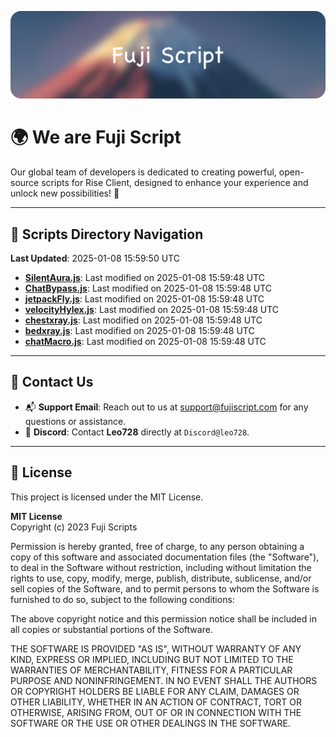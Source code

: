 ![Banner](.github/b.webp)

# 🌍 **We are Fuji Script**

Our global team of developers is dedicated to creating powerful, open-source scripts for Rise Client, designed to enhance your experience and unlock new possibilities! 🌟

---
<!-- SCRIPTS_NAVIGATION_START -->
## 📂 **Scripts Directory Navigation**

**Last Updated**: 2025-01-08 15:59:50 UTC

- **[SilentAura.js](scripts/SilentAura.js)**: Last modified on 2025-01-08 15:59:48 UTC
- **[ChatBypass.js](scripts/ChatBypass.js)**: Last modified on 2025-01-08 15:59:48 UTC
- **[jetpackFly.js](scripts/jetpackFly.js)**: Last modified on 2025-01-08 15:59:48 UTC
- **[velocityHylex.js](scripts/velocityHylex.js)**: Last modified on 2025-01-08 15:59:48 UTC
- **[chestxray.js](scripts/chestxray.js)**: Last modified on 2025-01-08 15:59:48 UTC
- **[bedxray.js](scripts/bedxray.js)**: Last modified on 2025-01-08 15:59:48 UTC
- **[chatMacro.js](scripts/chatMacro.js)**: Last modified on 2025-01-08 15:59:48 UTC

<!-- SCRIPTS_NAVIGATION_END -->

---

## 💬 **Contact Us**  
- 📬 **Support Email**: Reach out to us at [support@fujiscript.com](mailto:support@fujiscript.com) for any questions or assistance.  
- 💬 **Discord**: Contact **Leo728** directly at `Discord@leo728`.

---

## 📜 **License**

This project is licensed under the MIT License.  

**MIT License**  
Copyright (c) 2023 Fuji Scripts  

Permission is hereby granted, free of charge, to any person obtaining a copy of this software and associated documentation files (the "Software"), to deal in the Software without restriction, including without limitation the rights to use, copy, modify, merge, publish, distribute, sublicense, and/or sell copies of the Software, and to permit persons to whom the Software is furnished to do so, subject to the following conditions:  

The above copyright notice and this permission notice shall be included in all copies or substantial portions of the Software.  

THE SOFTWARE IS PROVIDED "AS IS", WITHOUT WARRANTY OF ANY KIND, EXPRESS OR IMPLIED, INCLUDING BUT NOT LIMITED TO THE WARRANTIES OF MERCHANTABILITY, FITNESS FOR A PARTICULAR PURPOSE AND NONINFRINGEMENT. IN NO EVENT SHALL THE AUTHORS OR COPYRIGHT HOLDERS BE LIABLE FOR ANY CLAIM, DAMAGES OR OTHER LIABILITY, WHETHER IN AN ACTION OF CONTRACT, TORT OR OTHERWISE, ARISING FROM, OUT OF OR IN CONNECTION WITH THE SOFTWARE OR THE USE OR OTHER DEALINGS IN THE SOFTWARE.  
